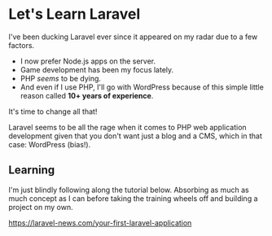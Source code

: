 # Let's Learn Laravel

I've been ducking Laravel ever since it appeared on my radar due to a few factors.
* I now prefer Node.js apps on the server.
* Game development has been my focus lately.
* PHP *seems* to be dying.
* And even if I use PHP, I'll go with WordPress because of this simple little reason called **10+ years of experience**.

It's time to change all that!

Laravel seems to be all the rage when it comes to PHP web application development given that you don't want just a blog and a CMS, which in that case: WordPress (bias!).

## Learning

I'm just blindly following along the tutorial below. Absorbing as much as much concept as I can before taking the training wheels off and building a project on my own.

https://laravel-news.com/your-first-laravel-application
